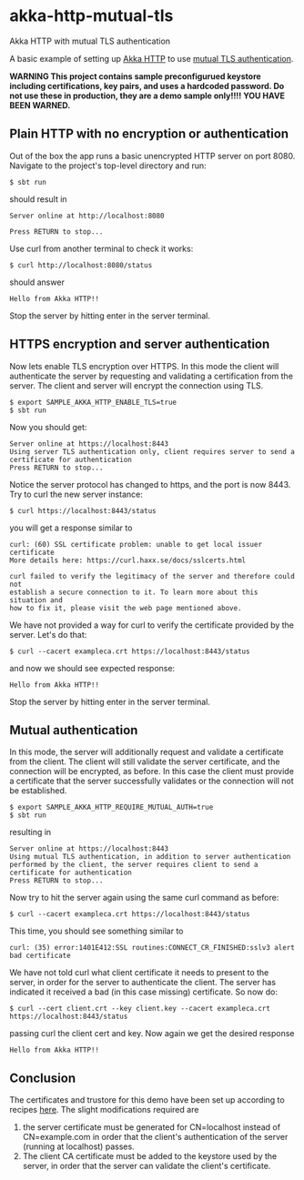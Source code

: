 # akka-http-mutual-tls

Akka HTTP with mutual TLS authentication

A basic example of setting up [Akka HTTP](https://doc.akka.io/docs/akka-http/current/index.html) to use [mutual TLS authentication](https://doc.akka.io/docs/akka-http/current/server-side/server-https-support.html#mutual-authentication).

**WARNING This project contains sample preconfigurued keystore including certifications, key pairs, and uses a hardcoded password. Do not use these in production, they are a demo sample only!!!! YOU HAVE BEEN WARNED.**

## Plain HTTP with no encryption or authentication

Out of the box the app runs a basic unencrypted HTTP server on port 8080. Navigate to the project's top-level directory and run:
```
$ sbt run
```

should result in 
```
Server online at http://localhost:8080

Press RETURN to stop...
```

Use curl from another terminal to check it works:
```
$ curl http://localhost:8080/status
```

should answer
```
Hello from Akka HTTP!!
```

Stop the server by hitting enter in the server terminal.

## HTTPS encryption and server authentication

Now lets enable TLS encryption over HTTPS. In this mode the client will authenticate the server by requesting and validating a certification from the server. The client and server will encrypt the connection using TLS. 

```
$ export SAMPLE_AKKA_HTTP_ENABLE_TLS=true
$ sbt run
```

Now you should get:
```
Server online at https://localhost:8443
Using server TLS authentication only, client requires server to send a certificate for authentication
Press RETURN to stop...
```

Notice the server protocol has changed to https, and the port is now 8443. Try to curl the new server instance:
```
$ curl https://localhost:8443/status
```

you will get a response similar to
```
curl: (60) SSL certificate problem: unable to get local issuer certificate
More details here: https://curl.haxx.se/docs/sslcerts.html

curl failed to verify the legitimacy of the server and therefore could not
establish a secure connection to it. To learn more about this situation and
how to fix it, please visit the web page mentioned above.
```

We have not provided a way for curl to verify the certificate provided by the server. Let's do that:
```
$ curl --cacert exampleca.crt https://localhost:8443/status
```

and now we should see expected response:
```
Hello from Akka HTTP!!
```

Stop the server by hitting enter in the server terminal.

## Mutual authentication

In this mode, the server will additionally request and validate a certificate from the client. The client will still validate the server certificate, and the connection will be encrypted, as before. In this case the client must provide a certificate that the server successfully validates or the connection will not be established.

```
$ export SAMPLE_AKKA_HTTP_REQUIRE_MUTUAL_AUTH=true
$ sbt run
```

resulting in
```
Server online at https://localhost:8443
Using mutual TLS authentication, in addition to server authentication performed by the client, the server requires client to send a certificate for authentication
Press RETURN to stop...
```

Now try to hit the server again using the same curl command as before:
```
$ curl --cacert exampleca.crt https://localhost:8443/status
```

This time, you should see something similar to
```
curl: (35) error:1401E412:SSL routines:CONNECT_CR_FINISHED:sslv3 alert bad certificate
```

We have not told curl what client certificate it needs to present to the server, in order for the server to authenticate the client. The server has indicated it received a bad (in this case missing) certificate. So now do: 
```
$ curl --cert client.crt --key client.key --cacert exampleca.crt https://localhost:8443/status
```

passing curl the client cert and key. Now again we get the desired response
```
Hello from Akka HTTP!!
```

## Conclusion

The certificates and trustore for this demo have been set up according to recipes [here](https://lightbend.github.io/ssl-config/CertificateGeneration.html). The slight modifications required are
1. the server certificate must be generated for CN=localhost instead of CN=example.com in order that the client's authentication of the server (running at localhost) passes.
2. The client CA certificate must be added to the keystore used by the server, in order that the server can validate the client's certificate.






